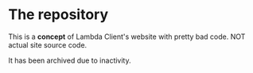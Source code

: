 # The repository

This is a **concept** of Lambda Client's website with pretty bad code. NOT actual site source code.

It has been archived due to inactivity.
